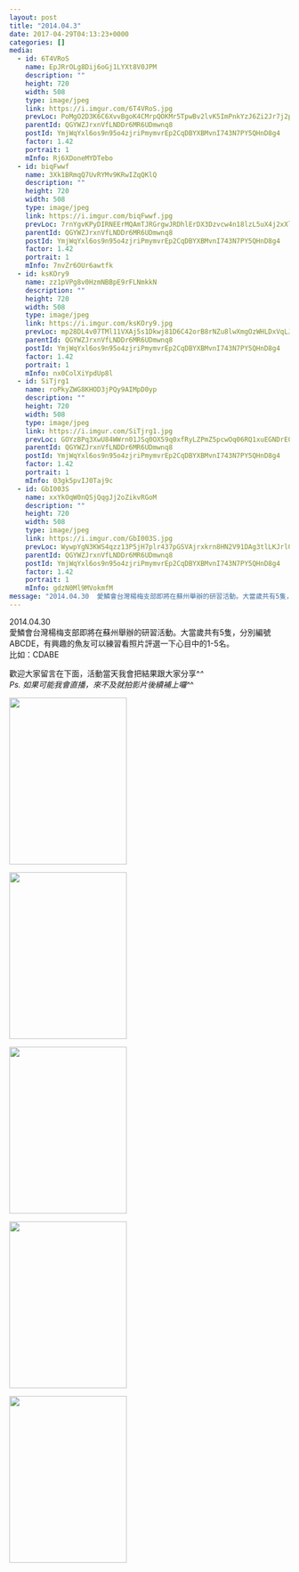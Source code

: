 ```yaml
---
layout: post
title: "2014.04.3" 
date: 2017-04-29T04:13:23+0000 
categories: [] 
media:
  - id: 6T4VRoS
    name: EpJRrOLg8Dij6oGj1LYXt8V0JPM
    description: ""   
    height: 720
    width: 508
    type: image/jpeg
    link: https://i.imgur.com/6T4VRoS.jpg
    prevLoc: PoMgO2D3K6C6XvvBgoK4CMrpQOKMr5TpwBv2lvK5ImPnkYzJ6Zi2Jr7j2p28ulpOR069MqIMNRWJq5j9trYmXk492nuE09gBvXmZTwDPoR3XY8UzgANr51pPSGxzAgOAKKUnzLrND02xFlZ2rJRkjBc9386141M6cryL2rmO51IkYYoZ0yVAtk7BO55mLLtMkXxnKpBOCE0BB6qw0WIJAmlP4gwgcVWQJrBE4EuDMwLlpRm0fjQo7GBGwMiE4rGD2nP7TD1
    parentId: QGYWZJrxnVfLNDDr6MR6UDmwnq8
    postId: YmjWqYxl6os9n95o4zjriPmymvrEp2CqDBYXBMvnI743N7PY5QHnD8g4
    factor: 1.42
    portrait: 1
    mInfo: Rj6XDoneMYDTebo
  - id: biqFwwf
    name: 3Xk1BRmqQ7UvRYMv9KRwIZqQKlQ
    description: ""   
    height: 720
    width: 508
    type: image/jpeg
    link: https://i.imgur.com/biqFwwf.jpg
    prevLoc: 7rnYgvKPyDIRNEErMQAmTJRGrgwJRDhlErDX3Dzvcw4n18lzL5uX4j2xXlXnIREAGqyY1VuZO4KXAvJph4lRznEqZJC1MyQ1vJrZFB8yAXn4PZugm9l46g9Rhl28VXZw2zuAB7j42lgYcvMZMjP1vQiL7665lz83ULKmyL65QosVQQqwj7mzURlZQPP4vvhw66rQAmpnuP2N5kg63mHgrDxRzkPJfA3Dm5zrZZTrENXokN1vFzRQG5MKEgUjZJjBJkJLhAX
    parentId: QGYWZJrxnVfLNDDr6MR6UDmwnq8
    postId: YmjWqYxl6os9n95o4zjriPmymvrEp2CqDBYXBMvnI743N7PY5QHnD8g4
    factor: 1.42
    portrait: 1
    mInfo: 7nvZr6OUr6awtfk
  - id: ksKOry9
    name: zz1pVPg8v0HzmNBBpE9rFLNmkkN
    description: ""   
    height: 720
    width: 508
    type: image/jpeg
    link: https://i.imgur.com/ksKOry9.jpg
    prevLoc: mp28DL4v07TMl11VXAj5s1Dkwj81D6C42orB8rNZu8lwXmgOzWHLDxVqLJLEcOm27Dw54Mhx5wlOM1z9cJ3ZAXyO1Zcr9pw4LzyRS76Qg2PkR6CNrqkJylLRhBLWZgPPyPUR2gPJyQJMCqEz92OVGOCAQAN4Y2wKs9NDm9Yj7lCOkk34QlLptZw0q33DkOHRYDX2zMpwS7QwRBY1nWuG3oBW2Y2KC1NOXMmBvphwY084AAxpHvomNGOR5YSqrZpXvnl3Hyk
    parentId: QGYWZJrxnVfLNDDr6MR6UDmwnq8
    postId: YmjWqYxl6os9n95o4zjriPmymvrEp2CqDBYXBMvnI743N7PY5QHnD8g4
    factor: 1.42
    portrait: 1
    mInfo: nx0ColXiYpdUp8l
  - id: SiTjrg1
    name: roPkyZWG8KHOD3jPQy9AIMpD0yp
    description: ""   
    height: 720
    width: 508
    type: image/jpeg
    link: https://i.imgur.com/SiTjrg1.jpg
    prevLoc: GOYzBPq3XwU84WWrn01JSq0OX59q0xfRyLZPmZ5pcwOq06RQ1xuEGNDrE0EQTXrpRqy1QJFE398Zpq0vSVojQMkw3gIR6M30kBnRfq3GA9pEBMcoZmO74xqvt8nzOqpEjWS3LLD7KqjjIN46kpzAg8sPJ3rW4qM6fO0jxOJ36XIj11A7QXqEhAQx1RRrJDCn4RRPO2K1ImlzRrREB5f47BEKx6LACJYEvGr2wphQlNkr2rp7Cr8W76yzPOfMADZk2BLAUNq
    parentId: QGYWZJrxnVfLNDDr6MR6UDmwnq8
    postId: YmjWqYxl6os9n95o4zjriPmymvrEp2CqDBYXBMvnI743N7PY5QHnD8g4
    factor: 1.42
    portrait: 1
    mInfo: 03gk5pvIJ0Taj9c
  - id: GbI003S
    name: xxYkOqW0nQSjQqgJj2oZikvRGoM
    description: ""   
    height: 720
    width: 508
    type: image/jpeg
    link: https://i.imgur.com/GbI003S.jpg
    prevLoc: WywpYgN3KWS4qzz13P5jH7plr437pGSVAjrxkrn8HN2V91DAg3tlLKJrl0l1tqXJ0Yj97DtRwGk47rqLUw5LW6MgzzFn977O79oRfkLgRAjWXOIprjmzNpjvSlA2Ejm0ZPFo8KqKY62YFv0GGGwJm6fK7knmBWkvIkMWDkZJj7HEJJomNQLvCZvnV99B8jsLXONyrjW2tmGR8XPgO7S1rZRyEW3Ef7Xoj59Jn8hGz6Ko8Rp9FyZPw38wRXcjQExxKKn8sxy
    parentId: QGYWZJrxnVfLNDDr6MR6UDmwnq8
    postId: YmjWqYxl6os9n95o4zjriPmymvrEp2CqDBYXBMvnI743N7PY5QHnD8g4
    factor: 1.42
    portrait: 1
    mInfo: gdzN0Ml9MVokmfM
message: "2014.04.30  愛鱗會台灣楊梅支部即將在蘇州舉辦的研習活動。大當歲共有5隻，分別編號ABCDE，有興趣的魚友可以練習看照片評選一下心目中的1-5名。  比如;CDABE    歡迎大家留言在下面，活動當天我會把結果跟大家分享_   Ps. 如果可能我會直播，來不及就拍影片後續補上囉_"
---
```


2014.04.30  
愛鱗會台灣楊梅支部即將在蘇州舉辦的研習活動。大當歲共有5隻，分別編號ABCDE，有興趣的魚友可以練習看照片評選一下心目中的1-5名。  
比如：CDABE  
  
歡迎大家留言在下面，活動當天我會把結果跟大家分享^_^   
Ps. 如果可能我會直播，來不及就拍影片後續補上囉^_^


[//]: #media:  
<a href="https://i.imgur.com/6T4VRoS.jpg"><img src="https://i.imgur.com/6T4VRoS.jpg" height="300" width="211" /></a> 
  

<a href="https://i.imgur.com/biqFwwf.jpg"><img src="https://i.imgur.com/biqFwwf.jpg" height="300" width="211" /></a> 
  

<a href="https://i.imgur.com/ksKOry9.jpg"><img src="https://i.imgur.com/ksKOry9.jpg" height="300" width="211" /></a> 
  

<a href="https://i.imgur.com/SiTjrg1.jpg"><img src="https://i.imgur.com/SiTjrg1.jpg" height="300" width="211" /></a> 
  

<a href="https://i.imgur.com/GbI003S.jpg"><img src="https://i.imgur.com/GbI003S.jpg" height="300" width="211" /></a> 
 
